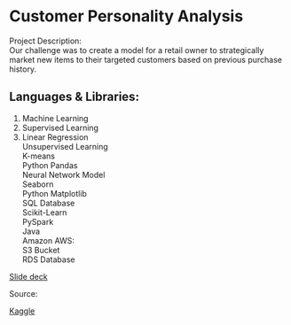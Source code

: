# Customer Personality Analysis

Project Description:<br>
Our challenge was to create a model for a retail owner to strategically market new items to their targeted customers based on previous purchase history.

Languages & Libraries:
---------------------------------------
1. Machine Learning<br>
2.  Supervised Learning<br>
3.    Linear Regression<br>
Unsupervised Learning<br>
K-means<br>
Python Pandas<br>
Neural Network Model<br>
Seaborn<br>
Python Matplotlib<br>
SQL Database<br>
Scikit-Learn<br>
PySpark<br>
Java<br>
Amazon AWS:<br>
S3 Bucket <br>
RDS Database<br>



[Slide deck](https://docs.google.com/presentation/d/1vwwTFIgz67pmrubQx6RQZ5KtfuzZwYH-yXXLE7bxG0k/edit#slide=id.gd9c453428_0_16)

Source:

  [Kaggle](https://www.kaggle.com/code/roysenfeng/customer-shopping-analysis/data)
